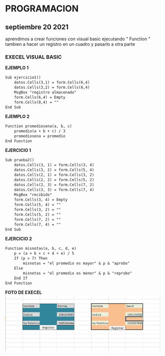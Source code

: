 # **PROGRAMACION**


## **septiembre 20 2021** <br>
aprendimos a crear funciones con visual basic ejecutando " Function " tambien a hacer un registro en un cuadro y pasarlo a otra parte 
### **EXECEL VISUAL BASIC**
**EJEMPLO 1**
```
Sub ejercicio1()
    datos.Cells(3,1) = form.Cells(6,4)
    datos.Cells(3,2) = form.Cells(8,4)
    MsgBox "registro almacenado"
    form.Cells(6,4) = Empty
    form.Cells(8,4) = ""
End Sub
```
**EJEMPLO 2**
```
Function promediosena(a, b, c)
    promedio(a + b + c) / 3
    promediosena = promedio 
End Function
```
**EJERCICIO 1**
```
Sub prueba2()
    datos.Cells(3, 1) = form.Cells(3, 4)
    datos.Cells(3, 2) = form.Cells(5, 4)
    datos.Cells(2, 1) = form.Cells(3, 2)
    datos.Cells(2, 2) = form.Cells(5, 2)
    datos.Cells(2, 3) = form.Cells(7, 2)
    datos.Cells(3, 3) = form.Cells(7, 4)
    MsgBox "recibido"
    form.Cells(3, 4) = Empty
    form.Cells(5, 4) = ""
    form.Cells(3, 2) = ""
    form.Cells(5, 2) = ""
    form.Cells(7, 2) = ""
    form.Cells(7, 4) = ""
End Sub
```
**EJERCICIO 2**
```
Function misnotas(a, b, c, d, e)
    p = (a + b + c + d + e) / 5
    If (p > 7) Then
        misnotas = "el promedio es mayor" & p & "aprobo"
    Else
        misnotas = "el promedio es menor" & p & "reprobo"
    End If
End Function
```
**FOTO DE EXECEL**<br>
<img src="img/Cap11.png" width="500">
